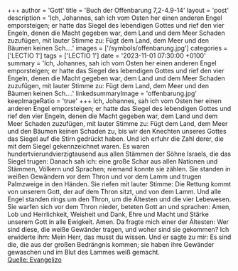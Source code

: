 +++
author = 'Gott'
title = 'Buch der Offenbarung 7,2-4.9-14'
layout = 'post'
description = 'Ich, Johannes, sah ich vom Osten her einen anderen Engel emporsteigen; er hatte das Siegel des lebendigen Gottes und rief den vier Engeln, denen die Macht gegeben war, dem Land und dem Meer Schaden zuzufügen, mit lauter Stimme zu: Fügt dem Land, dem Meer und den Bäumen keinen Sch....'
images = ['/symbols/offenbarung.jpg']
categories = ['LECTIO 1']
tags = ['LECTIO 1']
date = '2023-11-01 07:30:00 +0100'
summary = 'Ich, Johannes, sah ich vom Osten her einen anderen Engel emporsteigen; er hatte das Siegel des lebendigen Gottes und rief den vier Engeln, denen die Macht gegeben war, dem Land und dem Meer Schaden zuzufügen, mit lauter Stimme zu: Fügt dem Land, dem Meer und den Bäumen keinen Sch....'
linkedsummaryImage = 'offenbarung.jpg'
keepImageRatio = 'true'
+++
Ich, Johannes, sah ich vom Osten her einen anderen Engel emporsteigen; er hatte das Siegel des lebendigen Gottes und rief den vier Engeln, denen die Macht gegeben war, dem Land und dem Meer Schaden zuzufügen, mit lauter Stimme zu:
Fügt dem Land, dem Meer und den Bäumen keinen Schaden zu, bis wir den Knechten unseres Gottes das Siegel auf die Stirn gedrückt haben.<!--more-->
Und ich erfuhr die Zahl derer, die mit dem Siegel gekennzeichnet waren. Es waren hundertvierundvierzigtausend aus allen Stämmen der Söhne Israels, die das Siegel trugen:
Danach sah ich: eine große Schar aus allen Nationen und Stämmen, Völkern und Sprachen; niemand konnte sie zählen. Sie standen in weißen Gewändern vor dem Thron und vor dem Lamm und trugen Palmzweige in den Händen.
Sie riefen mit lauter Stimme: Die Rettung kommt von unserem Gott, der auf dem Thron sitzt, und von dem Lamm.
Und alle Engel standen rings um den Thron, um die Ältesten und die vier Lebewesen. Sie warfen sich vor dem Thron nieder, beteten Gott an
und sprachen: Amen, Lob und Herrlichkeit, Weisheit und Dank, Ehre und Macht und Stärke unserem Gott in alle Ewigkeit. Amen.
Da fragte mich einer der Ältesten: Wer sind diese, die weiße Gewänder tragen, und woher sind sie gekommen?
Ich erwiderte ihm: Mein Herr, das musst du wissen. Und er sagte zu mir: Es sind die, die aus der großen Bedrängnis kommen; sie haben ihre Gewänder gewaschen und im Blut des Lammes weiß gemacht.<br> [Quelle: Evangelizo](https://evangeliumtagfuertag.org/DE/gospel)
